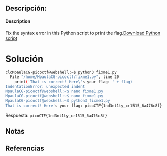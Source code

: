 ## Descripción:
#### Description

Fix the syntax error in this Python script to print the flag.[Download Python script](https://artifacts.picoctf.net/c/25/fixme1.py)

# Solución
```bash
clcMpaulaCG-picoctf@webshell:~$ python3 fixme1.py 
  File "/home/MpaulaCG-picoctf/fixme1.py", line 20
    print('That is correct! Here\'s your flag: ' + flag)
IndentationError: unexpected indent
MpaulaCG-picoctf@webshell:~$ nano fixme1.py 
MpaulaCG-picoctf@webshell:~$ nano fixme1.py 
MpaulaCG-picoctf@webshell:~$ python3 fixme1.py 
That is correct! Here's your flag: picoCTF{1nd3nt1ty_cr1515_6a476c8f}
```
Respuesta: `picoCTF{1nd3nt1ty_cr1515_6a476c8f}`


## Notas

## Referencias
 